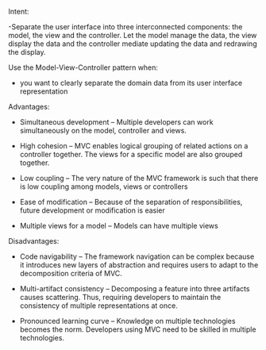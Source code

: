 Intent:

  -Separate the user interface into three interconnected components: the model, the view and the controller. Let the model manage the data,    the view display the data and the controller mediate updating the data and redrawing the display.

Use the Model-View-Controller pattern when:

  - you want to clearly separate the domain data from its user interface representation
  
Advantages:

- Simultaneous development – Multiple developers can work simultaneously on the model, controller and views.

- High cohesion – MVC enables logical grouping of related actions on a controller together. The views for a specific model are also grouped together.

- Low coupling – The very nature of the MVC framework is such that there is low coupling among models, views or controllers

- Ease of modification – Because of the separation of responsibilities, future development or modification is easier

- Multiple views for a model – Models can have multiple views

Disadvantages:

- Code navigability – The framework navigation can be complex because it introduces new layers of abstraction and requires users to adapt to the decomposition criteria of MVC.

- Multi-artifact consistency – Decomposing a feature into three artifacts causes scattering. Thus, requiring developers to maintain the consistency of multiple representations at once.

- Pronounced learning curve – Knowledge on multiple technologies becomes the norm. Developers using MVC need to be skilled in multiple technologies.
